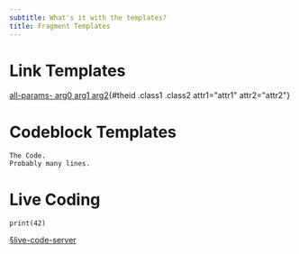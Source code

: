 ```yaml
---
subtitle: What's it with the templates?
title: Fragment Templates
---
```


# Link Templates

[all-params- arg0 arg1 arg2](url "title"){#theid .class1 .class2 attr1="attr1"
attr2="attr2"}

# Codeblock Templates

``` {#theid .class1 .class2 micro="all-params" attr1="attr1" attr2="attr2"}
The Code.
Probably many lines.
```

# Live Coding

``` {.live-code- language="python"}
print(42)
```

[§live-code-server](https://codapi.tramberend.de/v1)
